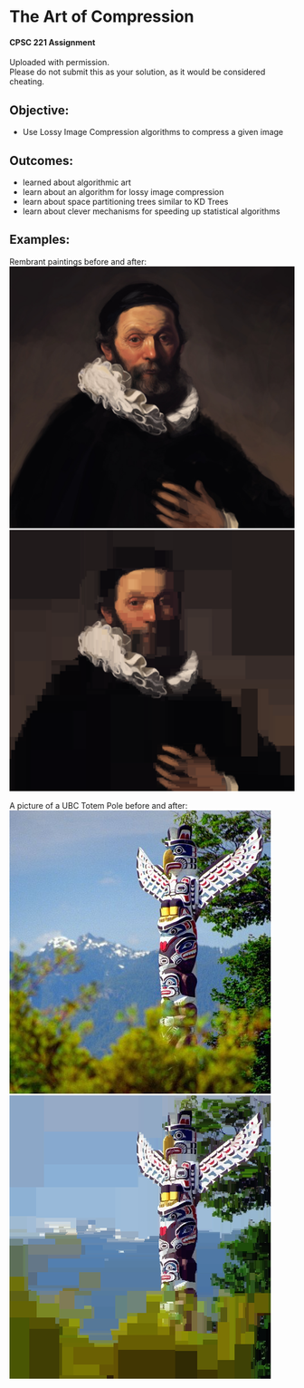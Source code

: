 # The Art of Compression
#### CPSC 221 Assignment  
Uploaded with permission.  
Please do not submit this as your solution, as it would be considered cheating.  
  
## Objective:  
- Use Lossy Image Compression algorithms to compress a given image  



## Outcomes:  
- learned about algorithmic art  
- learn about an algorithm for lossy image compression  
- learn about space partitioning trees similar to KD Trees  
- learn about clever mechanisms for speeding up statistical algorithms  

## Examples:  
Rembrant paintings before and after:  
![rembrant painting before](paintingBefore.png) 
![rembrant painting after](paintingAfter.png)  
  
A picture of a UBC Totem Pole before and after:  
![totem pole before](totemPoleBefore.png)  
![totem pole after](totemPoleAfter.png)
